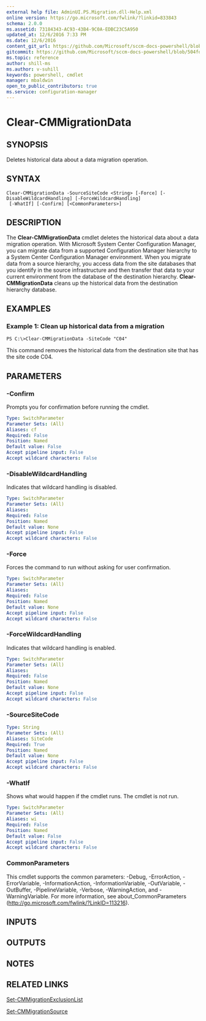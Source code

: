 ```yaml
---
external help file: AdminUI.PS.Migration.dll-Help.xml
online version: https://go.microsoft.com/fwlink/?linkid=833843
schema: 2.0.0
ms.assetid: 73184343-AC93-43B4-9C0A-EDBC23C5A950
updated_at: 12/6/2016 7:33 PM
ms.date: 12/6/2016
content_git_url: https://github.com/Microsoft/sccm-docs-powershell/blob/master/sccm-cmdlets/ConfigurationManager/vlatest/Clear-CMMigrationData.md
gitcommit: https://github.com/Microsoft/sccm-docs-powershell/blob/504fd5ae0c4dcc14877d18b3f201f0c5172688ce/sccm-cmdlets/ConfigurationManager/vlatest/Clear-CMMigrationData.md
ms.topic: reference
author: shill-ms
ms.author: v-suhill
keywords: powershell, cmdlet
manager: mbaldwin
open_to_public_contributors: true
ms.service: configuration-manager
---
```


# Clear-CMMigrationData

## SYNOPSIS
Deletes historical data about a data migration operation.

## SYNTAX

```
Clear-CMMigrationData -SourceSiteCode <String> [-Force] [-DisableWildcardHandling] [-ForceWildcardHandling]
 [-WhatIf] [-Confirm] [<CommonParameters>]
```

## DESCRIPTION
The **Clear-CMMigrationData** cmdlet deletes the historical data about a data migration operation.
With Microsoft System Center Configuration Manager, you can migrate data from a supported Configuration Manager hierarchy to a System Center Configuration Manager environment.
When you migrate data from a source hierarchy, you access data from the site databases that you identify in the source infrastructure and then transfer that data to your current environment from the database of the destination hierarchy.
**Clear-CMMigrationData** cleans up the historical data from the destination hierarchy database.

## EXAMPLES

### Example 1: Clean up historical data from a migration
```
PS C:\>Clear-CMMigrationData -SiteCode "C04"
```

This command removes the historical data from the destination site that has the site code C04.

## PARAMETERS

### -Confirm
Prompts you for confirmation before running the cmdlet.

```yaml
Type: SwitchParameter
Parameter Sets: (All)
Aliases: cf
Required: False
Position: Named
Default value: False
Accept pipeline input: False
Accept wildcard characters: False
```

### -DisableWildcardHandling
Indicates that wildcard handling is disabled.

```yaml
Type: SwitchParameter
Parameter Sets: (All)
Aliases: 
Required: False
Position: Named
Default value: None
Accept pipeline input: False
Accept wildcard characters: False
```

### -Force
Forces the command to run without asking for user confirmation.

```yaml
Type: SwitchParameter
Parameter Sets: (All)
Aliases: 
Required: False
Position: Named
Default value: None
Accept pipeline input: False
Accept wildcard characters: False
```

### -ForceWildcardHandling
Indicates that wildcard handling is enabled.

```yaml
Type: SwitchParameter
Parameter Sets: (All)
Aliases: 
Required: False
Position: Named
Default value: None
Accept pipeline input: False
Accept wildcard characters: False
```

### -SourceSiteCode


```yaml
Type: String
Parameter Sets: (All)
Aliases: SiteCode
Required: True
Position: Named
Default value: None
Accept pipeline input: False
Accept wildcard characters: False
```

### -WhatIf
Shows what would happen if the cmdlet runs.
The cmdlet is not run.

```yaml
Type: SwitchParameter
Parameter Sets: (All)
Aliases: wi
Required: False
Position: Named
Default value: False
Accept pipeline input: False
Accept wildcard characters: False
```

### CommonParameters
This cmdlet supports the common parameters: -Debug, -ErrorAction, -ErrorVariable, -InformationAction, -InformationVariable, -OutVariable, -OutBuffer, -PipelineVariable, -Verbose, -WarningAction, and -WarningVariable. For more information, see about_CommonParameters (http://go.microsoft.com/fwlink/?LinkID=113216).

## INPUTS

## OUTPUTS

## NOTES

## RELATED LINKS

[Set-CMMigrationExclusionList](xref:ConfigurationManager/vlatest/Set-CMMigrationExclusionList.md)

[Set-CMMigrationSource](xref:ConfigurationManager/vlatest/Set-CMMigrationSource.md)


